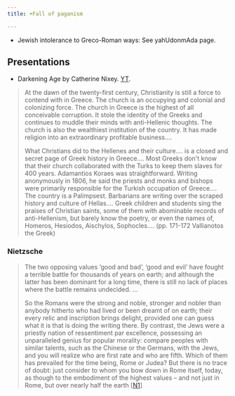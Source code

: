 ```yaml
---
title: +Fall of paganism

---
```

- Jewish intolerance to Greco-Roman ways: See yahUdonmAda page.

## Presentations
- Darkening Age by Catherine Nixey. [YT](https://www.youtube.com/watch?v=lyjHV4deJPs).

> At the dawn of the twenty-first century, Christianity is still a force to contend with in Greece. The church is an occupying and colonial and colonizing force. The church in Greece is the highest of all conceivable corruption. It stole the identity of the Greeks and continues to muddle their minds with anti-Hellenic thoughts. The church is also the wealthiest institution of the country. It has made religion into an extraordinary profitable business.... 
> 
> What Christians did to the Hellenes and their culture.... is a closed and secret page of Greek history in Greece.... Most Greeks don't know that their church collaborated with the Turks to keep them slaves for 400 years. Adamantios Koraes was straightforward. Writing anonymously in 1806, he said the priests and monks and bishops were primarily responsible for the Turkish occupation of Greece.... The country is a Palimpsest. Barbarians are writing over the scraped history and culture of Hellas.... Greek children and students sing the praises of Christian saints, some of them with abominable records of anti-Hellenism, but barely know the poetry, or even the names of, Homeros, Hesiodos, Aischylos, Sophocles.... (pp. 171-172  Vallianotos the Greek)

### Nietzsche
> The two opposing values ‘good and bad’, ‘good and evil’ have fought a terrible battle for thousands of years on earth; and  although the latter has been dominant for a long time, there is still no lack of places where the battle remains undecided. ...  
>
> So the Romans were the strong and noble, stronger and nobler than anybody hitherto who had lived or been dreamt of on earth; their every relic and inscription brings delight, provided one can guess what it is that is doing the writing there. By contrast, the Jews were a priestly nation of ressentiment par excellence, possessing an unparalleled genius for popular morality: compare peoples with similar talents, such as the Chinese or the Germans, with the Jews, and you will realize who are first rate and who are fifth. Which of them has prevailed for the time being, Rome or Judea? But there is no trace of doubt: just consider to whom you bow down in Rome itself, today, as though to the embodiment of the highest values – and not just in Rome, but over nearly half the earth \[[N1](https://archive.org/stream/GeneologyofMorals#page/n71/mode/2up)\]
